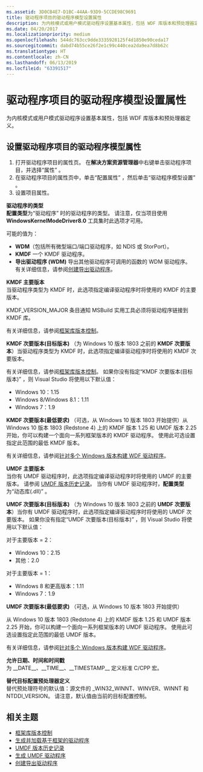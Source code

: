 ```yaml
---
ms.assetid: 3D0CB4E7-D1BC-44AA-93D9-5CCDE98C9691
title: 驱动程序项目的驱动程序模型设置属性
description: 为内核模式或用户模式驱动程序设置基本属性，包括 WDF 库版本和预处理器定义。
ms.date: 04/20/2017
ms.localizationpriority: medium
ms.openlocfilehash: 544dc763cc9dde3335928125f4d1850e90ceda17
ms.sourcegitcommit: dabd74b55ce26f2e1c99c440cea2da9ea7d8b62c
ms.translationtype: HT
ms.contentlocale: zh-CN
ms.lasthandoff: 06/13/2019
ms.locfileid: "63391517"
---
```

# <a name="driver-model-settings-properties-for-driver-projects"></a>驱动程序项目的驱动程序模型设置属性

为内核模式或用户模式驱动程序设置基本属性，包括 WDF 库版本和预处理器定义。

## <a name="setting-driver-model-properties-for-driver-projects"></a>设置驱动程序项目的驱动程序模型属性


1.  打开驱动程序项目的属性页。 在**解决方案资源管理器**中右键单击驱动程序项目，并选择“属性”  。
2.  在驱动程序项目的属性页中，单击“配置属性”  ，然后单击“驱动程序模型设置”  。
3.  设置项目属性。

**驱动程序的类型**  
**配置类型**为“驱动程序”  时的驱动程序的类型。 请注意，仅当项目使用 **WindowsKernelModeDriver8.0** 工具集时此选项才可用。

可能的值为：

* **WDM**（包括所有微型端口/端口驱动程序，如 NDIS 或 StorPort）。
* **KMDF** 一个 KMDF 驱动程序。
* **导出驱动程序 (WDM)** 导出其他驱动程序可调用的函数的 WDM 驱动程序。 有关详细信息，请参阅[创建导出驱动程序](https://msdn.microsoft.com/Library/Windows/Hardware/Ff542891)。

**KMDF 主要版本**  
当驱动程序类型为 KMDF 时，此选项指定编译驱动程序时将使用的 KMDF 的主要版本。

KMDF\_VERSION\_MAJOR 条目通知 MSBuild 实用工具必须将驱动程序链接到 KMDF 库。

有关详细信息，请参阅[框架库版本控制](https://msdn.microsoft.com/Library/Windows/Hardware/Ff542842)。

**KMDF 次要版本(目标版本)** （为 Windows 10 版本 1803 之前的 **KMDF 次要版本**）当驱动程序类型为 KMDF 时，此选项指定编译驱动程序时将使用的 KMDF 次要版本。

有关详细信息，请参阅[框架库版本控制](https://msdn.microsoft.com/Library/Windows/Hardware/Ff542842)。 如果你没有指定“KMDF 次要版本(目标版本)”  ，则 Visual Studio 将使用以下默认值：
* Windows 10：1.15
* Windows 8/Windows 8.1：1.11
* Windows 7：1.9

**KMDF 次要版本(最低要求)** （可选，从 Windows 10 版本 1803 开始提供）从 Windows 10 版本 1803 (Redstone 4) 上的 KMDF 版本 1.25 和 UMDF 版本 2.25 开始，你可以构建一个面向一系列框架版本的 KMDF 驱动程序。 使用此可选设置指定此范围的最低 KMDF 版本。

有关详细信息，请参阅[针对多个 Windows 版本构建 WDF 驱动程序](../wdf/building-a-wdf-driver-for-multiple-versions-of-windows.md)。

**UMDF 主要版本**  
当你有 UMDF 驱动程序时，此选项指定编译驱动程序时将使用的 UMDF 的主要版本。 请参阅 [UMDF 版本历史记录](https://msdn.microsoft.com/Library/Windows/Hardware/Ff561356)。 当你有 UMDF 驱动程序时，**配置类型**为“动态库(.dll)”  。

**UMDF 次要版本(目标版本)** （为 Windows 10 版本 1803 之前的 **UMDF 次要版本**）当你有 UMDF 驱动程序时，此选项指定编译驱动程序时将使用的 UMDF 次要版本。 如果你没有指定“UMDF 次要版本(目标版本)”  ，则 Visual Studio 将使用以下默认值：

对于主要版本 = 2：
* Windows 10：2.15
* 其他：2.0

对于主要版本 = 1：
* Windows 8 和更高版本：1.11
* Windows 7：1.9

**UMDF 次要版本(最低要求)** （可选，从 Windows 10 版本 1803 开始提供）

从 Windows 10 版本 1803 (Redstone 4) 上的 KMDF 版本 1.25 和 UMDF 版本 2.25 开始，你可以构建一个面向一系列框架版本的 UMDF 驱动程序。 使用此可选设置指定此范围的最低 UMDF 版本。

有关详细信息，请参阅[针对多个 Windows 版本构建 WDF 驱动程序](../wdf/building-a-wdf-driver-for-multiple-versions-of-windows.md)。

**允许日期、时间和时间戳**  
为 \_\_DATE\_\_、\_\_TIME\_\_、\_\_TIMESTAMP\_\_ 定义标准 C/CPP 宏。

**替代目标配置预处理器定义**  
替代预处理符号的默认值：源文件的 \_WIN32\_WINNT、WINVER、WINNT 和 NTDDI\_VERSION。 请注意，默认值由当前的目标配置控制。

## <a name="related-topics"></a>相关主题


* [框架库版本控制](https://msdn.microsoft.com/Library/Windows/Hardware/Ff542842)
* [生成并加载基于框架的驱动程序](https://msdn.microsoft.com/Library/Windows/Hardware/Ff540730)
* [UMDF 版本历史记录](https://msdn.microsoft.com/Library/Windows/Hardware/Ff561356)
* [生成 UMDF 驱动程序](https://msdn.microsoft.com/Library/Windows/Hardware/Ff540730)
* [创建导出驱动程序](https://msdn.microsoft.com/Library/Windows/Hardware/Ff542891)
 

 






